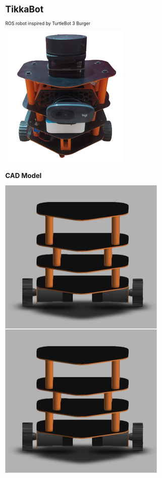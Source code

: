 # TikkaBot
ROS robot inspired by TurtleBot 3 Burger

![](images/pic2.png)

## CAD Model

![](images/cad2.jpg) ![](images/cad2.jpg)